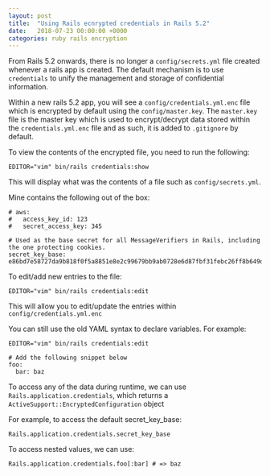 ```yaml
---
layout: post
title:  "Using Rails ecnrypted credentials in Rails 5.2"
date:   2018-07-23 00:00:00 +0000
categories: ruby rails encryption
---
```


From Rails 5.2 onwards, there is no longer a `config/secrets.yml` file created
whenever a rails app is created. The default mechanism is to use `credentials`
to unify the management and storage of confidential information.

Within a new rails 5.2 app, you will see a `config/credentials.yml.enc` file
which is encrypted by default using the `config/master.key`. The `master.key` file
is the master key which is used to encrypt/decrypt data stored within the
`credentials.yml.enc` file and as such, it is added to `.gitignore` by default.

To view the contents of the encrypted file, you need to run the following:
```
EDITOR="vim" bin/rails credentials:show
```

This will display what was the contents of a file such as `config/secrets.yml`.

Mine contains the following out of the box:
```
# aws:
#   access_key_id: 123
#   secret_access_key: 345

# Used as the base secret for all MessageVerifiers in Rails, including the one protecting cookies.
secret_key_base: e86bd7e58727da9b818f0f5a8851e8e2c99679bb9ab0728e6d87fbf31febc26ff8b649dda74e8b5632d16521afb30066254a2e4d6869e2fb57cb93f072b3e0ef
```

To edit/add new entries to the file:
```
EDITOR="vim" bin/rails credentials:edit
```

This will allow you to edit/update the entries within `config/credentials.yml.enc`

You can still use the old YAML syntax to declare variables. For example:
```
EDITOR="vim" bin/rails credentials:edit

# Add the following snippet below
foo:
  bar: baz
```

To access any of the data during runtime, we can use `Rails.application.credentials`, which returns a `ActiveSupport::EncryptedConfiguration` object

For example, to access the default secret_key_base:
```
Rails.application.credentials.secret_key_base
```

To access nested values, we can use:
```
Rails.application.credentials.foo[:bar] # => baz
```
